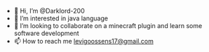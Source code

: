 - 👋 Hi, I’m @Darklord-200
- 👀 I’m interested in java language
- 💞️ I’m looking to collaborate on a minecraft plugin and learn some software development
- 📫 How to reach me levigoossens17@gmail.com

<!---
Darklord-200/Darklord-200 is a ✨ special ✨ repository because its `README.md` (this file) appears on your GitHub profile.
You can click the Preview link to take a look at your changes.
--->
